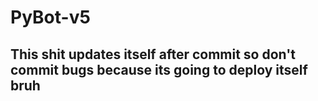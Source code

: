 # PyBot-v5
## This shit updates itself after commit so don't commit bugs because its going to deploy itself bruh
